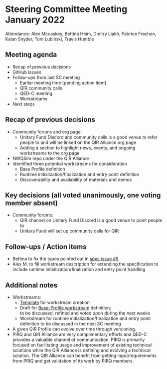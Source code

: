 # Steering Committee Meeting January 2022

Attendance: Alex Mccaskey, Bettina Heim, Dmitry Liakh, Fabrice Frachon, Kalan
Snyder, Tom Lubinski, Travis Humble

## Meeting agenda

- Recap of previous decisions
- GitHub issues
- Follow-ups from last SC meeting
  - Earlier meeting time [pending action item]
  - QIR community calls
  - QED-C meeting
  - Workstreams
- Next steps

## Recap of previous decisions

- Community forums and org page:
  - Unitary Fund Discord and community calls is a good venue to refer people to
    and will be linked on the QIR Alliance org page
  - Adding a section to highlight news, events, and ongoing workstreams to the
    org page
- NWQSim repo under the QIR Alliance
- Identified three potential workstreams for consideration
  - Base Profile definition
  - Runtime initialization/finalization and entry point definition
  - Discoverability and availability of materials and demos

## Key decisions (all voted unanimously, one voting member absent)

- Community forums:
  - QIR channel on Unitary Fund Discord is a good venue to point people to
  - Unitary Fund will set up community calls for QIR

## Follow-ups / Action items

- Bettina to fix the typos pointed out in [spec issue
  #5](https://github.com/qir-alliance/qir-spec/issues/5).
- Alex M. to fill workstream description for extending the specification to
  include runtime initialization/finalization and entry point handling

## Additional notes

- Workstreams:
  - [Template](../workstreams/Workstream_Creation_Template.md) for workstream
    creation
  - Draft for [Base-Profile
    workstream](../workstreams/Base_Profile_Workstream.md) definition; <br/>
    to be discussed, refined and voted upon during the next weeks
  - Workstream for runtime initialization/finalization and entry point
    definition to be discussed in the next SC meeting
- A given QIR Profile can evolve over time through versioning.
- PIRQ and QIR Alliance are very complimentary efforts and QED-C provides a
  valuable channel of communication. PIRQ is primarily focused on facilitating
  usage and improvement of existing technical solutions while the QIR Alliance
  is defining and evolving a technical solution. The QIR Alliance can benefit
  from getting input/requirements from PIRQ and get validation of its work by
  PIRQ members.
